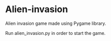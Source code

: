 # Alien-invasion
Alien invasion game made using Pygame library.

Run alien_invasion.py in order to start the game.
